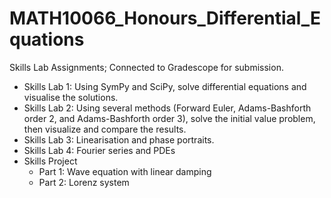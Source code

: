 # MATH10066_Honours_Differential_Equations
Skills Lab Assignments; Connected to Gradescope for submission.

- Skills Lab 1: Using SymPy and SciPy, solve differential equations and visualise the solutions.
- Skills Lab 2: Using several methods (Forward Euler, Adams-Bashforth order 2, and Adams-Bashforth order 3), solve the initial value problem, then visualize and compare the results.
- Skills Lab 3: Linearisation and phase portraits.
- Skills Lab 4: Fourier series and PDEs
- Skills Project
    - Part 1: Wave equation with linear damping
    - Part 2: Lorenz system
